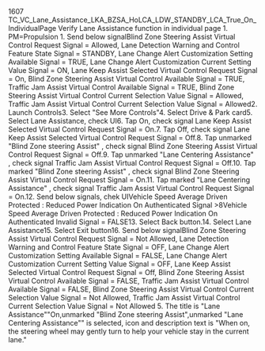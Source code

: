 1607 TC_VC_Lane_Assistance_LKA_BZSA_HoLCA_LDW_STANDBY_LCA_True_On_IndividualPage Verify Lane Assistance function in individual page 1. PM=Propulsion 1. Send below signalBlind Zone Steering Assist Virtual Control Request Signal = Allowed, Lane Detection Warning and Control Feature State Signal = STANDBY, Lane Change Alert Customization Setting Available Signal = TRUE, Lane Change Alert Customization Current Setting Value Signal = ON, Lane Keep Assist Selected Virtual Control Request Signal = On, Blind Zone Steering Assist Virtual Control Available Signal = TRUE, Traffic Jam Assist Virtual Control Available Signal = TRUE, Blind Zone Steering Assist Virtual Control Current Selection Value Signal = Allowed, Traffic Jam Assist Virtual Control Current Selection Value Signal = Allowed2. Launch Controls3. Select "See More Controls"4. Select Drive & Park card5. Select Lane Assistance, check UI6. Tap On, check signal Lane Keep Assist Selected Virtual Control Request Signal = On.7. Tap Off, check signal Lane Keep Assist Selected Virtual Control Request Signal = Off.8. Tap unmarked "Blind Zone steering Assist" , check signal Blind Zone Steering Assist Virtual Control Request Signal = Off.9. Tap unmarked "Lane Centering Assistance" , check signal Traffic Jam Assist Virtual Control Request Signal = Off.10. Tap marked "Blind Zone steering Assist" , check signal Blind Zone Steering Assist Virtual Control Request Signal = On.11. Tap marked "Lane Centering Assistance" , check signal Traffic Jam Assist Virtual Control Request Signal = On.12. Send below signals, chek UIVehicle Speed Average Driven Protected : Reduced Power Indication On Authenticated Signal >8Vehicle Speed Average Driven Protected : Reduced Power Indication On Authenticated Invalid Signal = FALSE13. Select Back button.14. Select Lane Assistance15. Select Exit button16. Send below signalBlind Zone Steering Assist Virtual Control Request Signal = Not Allowed, Lane Detection Warning and Control Feature State Signal = OFF, Lane Change Alert Customization Setting Available Signal = FALSE, Lane Change Alert Customization Current Setting Value Signal = OFF, Lane Keep Assist Selected Virtual Control Request Signal = Off, Blind Zone Steering Assist Virtual Control Available Signal = FALSE, Traffic Jam Assist Virtual Control Available Signal = FALSE, Blind Zone Steering Assist Virtual Control Current Selection Value Signal = Not Allowed, Traffic Jam Assist Virtual Control Current Selection Value Signal = Not Allowed 5. The title is "Lane Assistance""On,unmarked "Blind Zone steering Assist",unmarked "Lane Centering Assistance"" is selected, icon and description text is "When on, the steering wheel may gently turn to help your vehicle stay in the current lane."